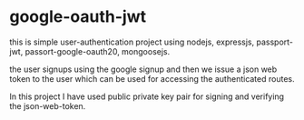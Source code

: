 # google-oauth-jwt

this is simple user-authentication project using nodejs, expressjs, passport-jwt, passort-google-oauth20, mongoosejs.

the user signups using the google signup and then we issue a json web token to the user which can be used for accessing the authenticated routes.

In this project I have used public private key pair for signing and verifying the json-web-token.
